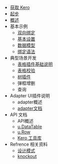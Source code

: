 * [获取 Kero](install.md)
* [起步](install.md)
* [概述](overview.md)
* 基本示例
  * [双向绑定](example2.md)
  * [基本设置](dataTableUse.md)
  * [数据模型](datatable.md)
  * [绑定语法](syntax.md)
* 典型场景开发
  * [表格插件基础说明](grid.md)
  * [表格校验](gridValidate.md)
  * [树插件](tree.md)
  * 弹框增删
  * 查询
* Adapter UI插件说明
  * adapter概述
  * [adapter文档](module.md)
* API 文档
  * API概述
  * [u.DataTable](udatatable.md)
  * [u.Row](row.md)
  * [Kero 工具库](core.md)
* Refrence 相关资料
  * [设计模式](arch.md)
  * [knockout](knockout.md)
